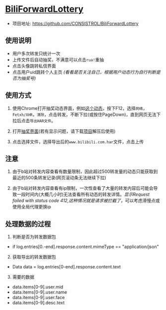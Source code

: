 # [BiliForwardLottery](https://github.com/CONSISTROL/BiliForwardLottery)
- 项目地址: https://github.com/CONSISTROL/BiliForwardLottery

## 使用说明
- 用户多次转发只统计一次
- 上传文件后自动抽奖，不满意可以点击`rua!`重抽
- 点击头像跳转私信界面
- 点击用户uid跳转个人主页 *(看看是否关注自己，根据用户动态行为自行判断是否为抽奖号)*

## 使用方式
1. 使用Chrome打开抽奖动态界面，例如<a href="https://www.bilibili.com/opus/807738213110120470" target="_blank">这个动态</a>，按下F12，选择`网络`，`Fetxh/XHR`，`清除`，点击转发，不断下拉(或按住PageDown)，直到网页无法下拉后点击`导出HAR文件`。

2. 打开[抽奖界面](https://consistrol.github.io/BiliForwardLottery/)(若有显示问题，请下载[项目](https://github.com/CONSISTROL/BiliForwardLottery/archive/refs/heads/master.zip)解压后使用)

3. 点击选择文件，选择导出后的`www.bilibili.com.har`文件，点击上传

## 注意
1. 由于b站对转发内容查看有数量限制，因此超过500转发量的动态只能获取到最近的500条转发记录(网页滚动条无法继续下拉)

2. 由于b站对转发内容查看有ip限制，一次性查看了大量的转发内容后可能会导致一段时间内(大概几小时)无法查看所有动态的转发详情。*显示Request failed with status code 412,这种情况就是请求被拦截了*，可以考虑滑慢点或使用全局代理更换ip

## 处理数据的过程
1. 判断是否为转发数据包
- if log.entries[0.-end].response.content.mimeType == "application/json"

2. 获取导出的转发数据包
- Data data = log.entries[0-end].response.content.text

3. 需要的数据
- data.items[0-9].user.mid
- data.items[0-9].user.name
- data.items[0-9].user.face
- data.items[0-9].desc.text
